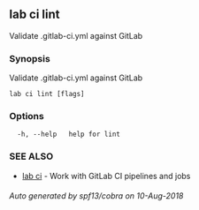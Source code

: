 ## lab ci lint

Validate .gitlab-ci.yml against GitLab

### Synopsis

Validate .gitlab-ci.yml against GitLab

```
lab ci lint [flags]
```

### Options

```
  -h, --help   help for lint
```

### SEE ALSO

* [lab ci](lab_ci.md)	 - Work with GitLab CI pipelines and jobs

###### Auto generated by spf13/cobra on 10-Aug-2018
